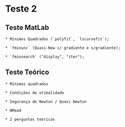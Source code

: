 # Teste 2

## Teste MatLab

    * Mínimos Quadrados (`polyfit`, `lscurvefit`);

    * `fminunc` (Quasi-New c/ gradiente e s/gradiente);

    * `fminsearch` ("display", "iter");

## Teste Teórico

    * Mínimos quadrados

    * Condições de otimalidade

    * Segurança de Newton / Quasi Newton

    * NMead

    * 2 perguntas teóricas
